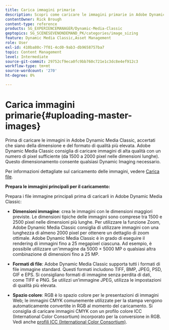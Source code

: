 ```yaml
---
title: Carica immagini primarie
description: Scopri come caricare le immagini primarie in Adobe Dynamic Media Classic.
contentOwner: Rick Brough
content-type: reference
products: SG_EXPERIENCEMANAGER/Dynamic-Media-Classic
geptopics: SG_SCENESEVENONDEMAND_PK/categories/image_sizing
feature: Dynamic Media Classic,Asset Management
role: User
exl-id: 410ba80c-7f01-4cd0-9ab3-db9658757ba7
topic: Content Management
level: Intermediate
source-git-commit: 29752cf9eca0fc9bb760c721e1c3dc8e4ef912c3
workflow-type: tm+mt
source-wordcount: '270'
ht-degree: 0%

---
```


# Carica immagini primarie{#uploading-master-images}

Prima di caricare le immagini in Adobe Dynamic Media Classic, accertati che siano della dimensione e del formato di qualità più elevata. Adobe Dynamic Media Classic consiglia di caricare immagini di alta qualità con un numero di pixel sufficiente (da 1500 a 2000 pixel nelle dimensioni lunghe). Questo dimensionamento consente qualsiasi Dynamic Imaging necessario.

Per informazioni dettagliate sul caricamento delle immagini, vedere [Carica file](uploading-files.md#uploading_files).

**Prepara le immagini principali per il caricamento:**

Prepara i file immagine principali prima di caricarli in Adobe Dynamic Media Classic:

* **Dimensioni immagine**: crea le immagini con le dimensioni maggiori previste. Le dimensioni tipiche delle immagini sono comprese tra 1500 e 2500 pixel nelle dimensioni più lunghe. Per utilizzare la funzione Zoom, Adobe Dynamic Media Classic consiglia di utilizzare immagini con una lunghezza di almeno 2000 pixel per ottenere un dettaglio di zoom ottimale. Adobe Dynamic Media Classic è in grado di eseguire il rendering di immagini fino a 25 megapixel ciascuna. Ad esempio, è possibile utilizzare un&#39;immagine da 5000 × 5000 MP o qualsiasi altra combinazione di dimensioni fino a 25 MP.

* **Formati di file**: Adobe Dynamic Media Classic supporta tutti i formati di file immagine standard. Questi formati includono TIFF, BMP, JPEG, PSD, GIF e EPS. Si consigliano formati di immagine senza perdita di dati, come TIFF e PNG. Se utilizzi un’immagine JPEG, utilizza le impostazioni di qualità più elevata.

* **Spazio colore**: RGB è lo spazio colore per le presentazioni di immagini Web; le immagini CMYK comunemente utilizzate per la stampa vengono automaticamente convertite in RGB al momento del caricamento. Si consiglia di caricare immagini CMYK con un profilo colore ICC (International Color Consortium) incorporato per la conversione in RGB. Vedi anche [profili ICC (International Color Consortium)](/help/using/icc-profiles.md).
